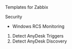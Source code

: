Templates for Zabbix

Security

- Windows RCS
Monitoring
1) Detect AnyDesk
Triggers
1) Detect AnyDesk
Discovery
